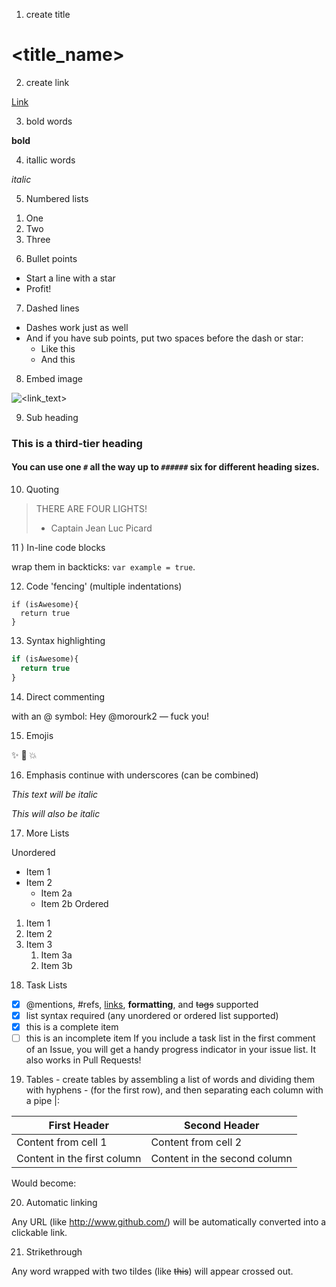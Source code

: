 1) create title 
# <title_name>

2) create link

[Link](https://guides.github.com/features/mastering-markdown/)

3) bold words

**bold**

4) itallic words

*italic*

5) Numbered lists

1. One
2. Two
3. Three

6) Bullet points

* Start a line with a star
* Profit!

7) Dashed lines

- Dashes work just as well
- And if you have sub points, put two spaces before the dash or star:
  - Like this
  - And this
  
8) Embed image

![<link_text>](<image_link>)

9) Sub heading

### This is a third-tier heading

#### You can use one `#` all the way up to `######` six for different heading sizes.

10) Quoting

> THERE ARE FOUR LIGHTS!
> - Captain Jean Luc Picard

11 ) In-line code blocks

wrap them in backticks: `var example = true`.  

12) Code 'fencing' (multiple indentations)

```
if (isAwesome){
  return true
}
```

13) Syntax highlighting

```javascript
if (isAwesome){
  return true
}
```

14) Direct commenting

with an @ symbol: Hey @morourk2 — fuck you!

15) Emojis

:sparkles: :camel: :boom:

16) Emphasis continue with underscores (can be combined)

*This text will be italic*

_This will also be italic_

17) More Lists

Unordered

* Item 1
* Item 2
  * Item 2a
  * Item 2b
Ordered

1. Item 1
1. Item 2
1. Item 3
   1. Item 3a
   1. Item 3b

18) Task Lists

- [x] @mentions, #refs, [links](), **formatting**, and <del>tags</del> supported
- [x] list syntax required (any unordered or ordered list supported)
- [x] this is a complete item
- [ ] this is an incomplete item
If you include a task list in the first comment of an Issue, you will get a handy progress indicator in your issue list. It also works in Pull Requests!

19) Tables - create tables by assembling a list of words and dividing them with hyphens - (for the first row), and then separating each column with a pipe |:

First Header | Second Header
------------ | -------------
Content from cell 1 | Content from cell 2
Content in the first column | Content in the second column
Would become:

20) Automatic linking

Any URL (like http://www.github.com/) will be automatically converted into a clickable link.

21) Strikethrough

Any word wrapped with two tildes (like ~~this~~) will appear crossed out.

